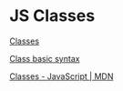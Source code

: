 # JS Classes

[Classes](https://javascript.info/classes)

[Class basic syntax](https://javascript.info/class)

[Classes - JavaScript | MDN](https://developer.mozilla.org/en-US/docs/Web/JavaScript/Reference/Classes)